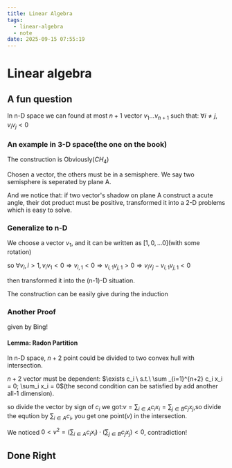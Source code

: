 ```yaml
---
title: Linear Algebra
tags:
  - linear-algebra
  - note
date: 2025-09-15 07:55:19
---
```


# Linear algebra

## A fun question

<div class='cbox'>

In n-D space we can found at most $n+1$ vector $v_1\ldots v_{n+1}$ such that:  $\forall i\ne j,v_iv_j<0$ 

</div>

<div class='pbox'>

### An example in 3-D space(the one on the book)

The construction is Obviously($CH_4$)

Chosen a vector, the others must be in a semisphere. We say two semisphere is seperated by plane A.

And we notice that: if two vector's shadow on plane A construct a acute angle, their dot product must be positive, transformed it into a 2-D problems which is easy to solve.

### Generalize to n-D

We choose a vector $v_1$, and it can be written as $[1,0,\ldots 0]$(with some rotation)

so $\forall  v_i,i>1, v_iv_1<0 \Rightarrow v_{i,1} < 0 \Rightarrow v_{i,1}v_{j,1}>0 \Rightarrow v_iv_j-v_{i,1}v_{j,1} < 0$

then transformed it into the (n-1)-D situation.

The construction can be easily give during the induction

### Another Proof

given by Bing!

#### Lemma: Radon Partition

<div class='cbox'>

In n-D space, $n+2$ point could be divided to two convex hull with intersection.

</div>

<div class='pbox'>

$n+2$ vector must be dependent: $\exists c_i \ s.t.\ \sum _{i=1}^{n+2} c_i x_i = 0; \sum_i x_i = 0$(the second condition can be satisfied by add another all-1 dimension).

so divide the vector by sign of $c_i$ we got:$v=\sum_{i\in A} c_i x_i = \sum_{j\in B} c_jx_j$,so divide the eqution by $\sum_{i\in A} c_i$, you get one point($v$) in the intersection.

</div>

We noticed $0<v^2=(\sum_{i\in A} c_i x_i) \cdot (\sum_{j\in B} c_jx_j)<0$, contradiction!

</div>





## Done Right

